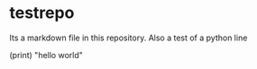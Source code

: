 # testrepo

Its a markdown file in this repository.
Also a test of a python line

(print) "hello world"

